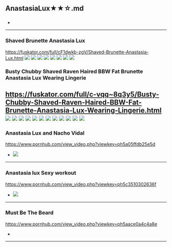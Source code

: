 ## AnastasiaLux★★☆.md
### 

- ![]()
---
### Shaved Brunette Anastasia Lux
https://fuskator.com/full/cF1dwkb-zgV/Shaved-Brunette-Anastasia-Lux.html
![](https://i7.fuskator.com/large/cF1dwkb-zgV/Shaved-Brunette-Anastasia-Lux-3.jpg)
![](https://i7.fuskator.com/large/cF1dwkb-zgV/Shaved-Brunette-Anastasia-Lux-5.jpg)
![](https://i7.fuskator.com/large/cF1dwkb-zgV/Shaved-Brunette-Anastasia-Lux-7.jpg)
![](https://i7.fuskator.com/large/cF1dwkb-zgV/Shaved-Brunette-Anastasia-Lux-8.jpg)
![](https://i7.fuskator.com/large/cF1dwkb-zgV/Shaved-Brunette-Anastasia-Lux-10.jpg)
![](https://i7.fuskator.com/large/cF1dwkb-zgV/Shaved-Brunette-Anastasia-Lux-12.jpg)
![](https://i7.fuskator.com/large/cF1dwkb-zgV/Shaved-Brunette-Anastasia-Lux-20.jpg)
![](https://i7.fuskator.com/large/cF1dwkb-zgV/Shaved-Brunette-Anastasia-Lux-21.jpg)
### Busty Chubby Shaved Raven Haired BBW Fat Brunette Anastasia Lux Wearing Lingerie
https://fuskator.com/full/c-vqq~8q3y5/Busty-Chubby-Shaved-Raven-Haired-BBW-Fat-Brunette-Anastasia-Lux-Wearing-Lingerie.html
![](https://i8.fuskator.com/large/c-vqq~8q3y5/Busty-Chubby-Shaved-Raven-Haired-BBW-Fat-Brunette-Anastasia-Lux-Wearing-Lingerie-1.jpg)
![](https://i8.fuskator.com/large/c-vqq~8q3y5/Busty-Chubby-Shaved-Raven-Haired-BBW-Fat-Brunette-Anastasia-Lux-Wearing-Lingerie-2.jpg)
![](https://i8.fuskator.com/large/c-vqq~8q3y5/Busty-Chubby-Shaved-Raven-Haired-BBW-Fat-Brunette-Anastasia-Lux-Wearing-Lingerie-3.jpg)
![](https://i8.fuskator.com/large/c-vqq~8q3y5/Busty-Chubby-Shaved-Raven-Haired-BBW-Fat-Brunette-Anastasia-Lux-Wearing-Lingerie-4.jpg)
![](https://i8.fuskator.com/large/c-vqq~8q3y5/Busty-Chubby-Shaved-Raven-Haired-BBW-Fat-Brunette-Anastasia-Lux-Wearing-Lingerie-5.jpg)
![](https://i8.fuskator.com/large/c-vqq~8q3y5/Busty-Chubby-Shaved-Raven-Haired-BBW-Fat-Brunette-Anastasia-Lux-Wearing-Lingerie-7.jpg)
![](https://i8.fuskator.com/large/c-vqq~8q3y5/Busty-Chubby-Shaved-Raven-Haired-BBW-Fat-Brunette-Anastasia-Lux-Wearing-Lingerie-8.jpg)
![](https://i8.fuskator.com/large/c-vqq~8q3y5/Busty-Chubby-Shaved-Raven-Haired-BBW-Fat-Brunette-Anastasia-Lux-Wearing-Lingerie-10.jpg)
![](https://i8.fuskator.com/large/c-vqq~8q3y5/Busty-Chubby-Shaved-Raven-Haired-BBW-Fat-Brunette-Anastasia-Lux-Wearing-Lingerie-11.jpg)
![](https://i8.fuskator.com/large/c-vqq~8q3y5/Busty-Chubby-Shaved-Raven-Haired-BBW-Fat-Brunette-Anastasia-Lux-Wearing-Lingerie-12.jpg)
![](https://i8.fuskator.com/large/hA7gvpcVtGp/Chubby-Busty-Shaved-BBW-Brunette-Anastasia-Lux-with-Large-Areolas-9.jpg)
![](https://i8.fuskator.com/large/hA7gvpcVtGp/Chubby-Busty-Shaved-BBW-Brunette-Anastasia-Lux-with-Large-Areolas-15.jpg)
---
### Anastasia Lux and Nacho Vidal
https://www.pornhub.com/view_video.php?viewkey=ph5a05ffdb25e5d
- ![](https://ci.phncdn.com/videos/201711/10/140593342/original/(m=ecuKGgaaaa)(mh=VlKMRcCq0_B0n3cK)4.jpg)
---
### Anastasia lux Sexy workout
https://www.pornhub.com/view_video.php?viewkey=ph5c3510302636f
- ![](https://ci.phncdn.com/videos/201901/08/200798731/original/(m=ecuKGgaaaa)(mh=SQuTX-XVRT4sef2T)11.jpg)
---
### Must Be The Beard
https://www.pornhub.com/view_video.php?viewkey=ph5aace0a4c4a8e
- [](https://ci.phncdn.com/videos/201803/17/158460862/original/(m=ecuKGgaaaa)(mh=qi8d8KZa7YWYeAgc)10.jpg)
---

